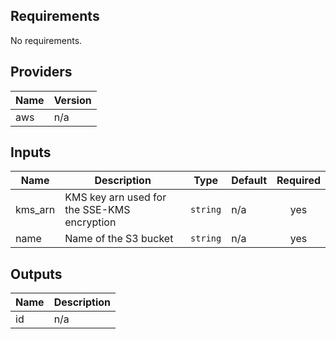 <!-- BEGINNING OF PRE-COMMIT-TERRAFORM DOCS HOOK -->
## Requirements

No requirements.

## Providers

| Name | Version |
|------|---------|
| aws | n/a |

## Inputs

| Name | Description | Type | Default | Required |
|------|-------------|------|---------|:--------:|
| kms\_arn | KMS key arn used for the SSE-KMS encryption | `string` | n/a | yes |
| name | Name of the S3 bucket | `string` | n/a | yes |

## Outputs

| Name | Description |
|------|-------------|
| id | n/a |

<!-- END OF PRE-COMMIT-TERRAFORM DOCS HOOK -->
